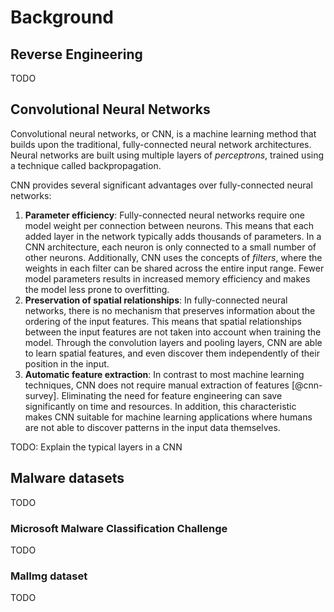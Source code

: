 # Background

## Reverse Engineering

TODO

## Convolutional Neural Networks

Convolutional neural networks, or CNN, is a machine learning method that builds upon the traditional, fully-connected neural network architectures. Neural networks are built using multiple layers of _perceptrons_, trained using a technique called backpropagation.

CNN provides several significant advantages over fully-connected neural networks:

1. **Parameter efficiency**: Fully-connected neural networks require one model weight per connection between neurons. This means that each added layer in the network typically adds thousands of parameters. In a CNN architecture, each neuron is only connected to a small number of other neurons. Additionally, CNN uses the concepts of _filters_, where the weights in each filter can be shared across the entire input range. Fewer model parameters results in increased memory efficiency and makes the model less prone to overfitting.
2. **Preservation of spatial relationships**: In fully-connected neural networks, there is no mechanism that preserves information about the ordering of the input features. This means that spatial relationships between the input features are not taken into account when training the model. Through the convolution layers and pooling layers, CNN are able to learn spatial features, and even discover them independently of their position in the input.
3. **Automatic feature extraction**: In contrast to most machine learning techniques, CNN does not require manual extraction of features [@cnn-survey]. Eliminating the need for feature engineering can save significantly on time and resources. In addition, this characteristic makes CNN suitable for machine learning applications where humans are not able to discover patterns in the input data themselves.

TODO: Explain the typical layers in a CNN

## Malware datasets

TODO

### Microsoft Malware Classification Challenge

TODO

### MalImg dataset

TODO
